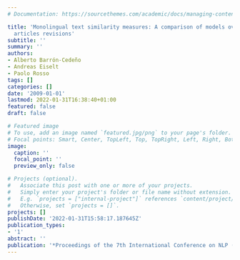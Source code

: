 ```yaml
---
# Documentation: https://sourcethemes.com/academic/docs/managing-content/

title: 'Monolingual text similarity measures: A comparison of models over wikipedia
  articles revisions'
subtitle: ''
summary: ''
authors:
- Alberto Barrón-Cedeño
- Andreas Eiselt
- Paolo Rosso
tags: []
categories: []
date: '2009-01-01'
lastmod: 2022-01-31T16:38:40+01:00
featured: false
draft: false

# Featured image
# To use, add an image named `featured.jpg/png` to your page's folder.
# Focal points: Smart, Center, TopLeft, Top, TopRight, Left, Right, BottomLeft, Bottom, BottomRight.
image:
  caption: ''
  focal_point: ''
  preview_only: false

# Projects (optional).
#   Associate this post with one or more of your projects.
#   Simply enter your project's folder or file name without extension.
#   E.g. `projects = ["internal-project"]` references `content/project/deep-learning/index.md`.
#   Otherwise, set `projects = []`.
projects: []
publishDate: '2022-01-31T15:58:17.187645Z'
publication_types:
- '1'
abstract: ''
publication: '*Proceedings of the 7th International Conference on NLP (ICON 2009)*'
---
```

